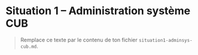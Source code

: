 # Situation 1 – Administration système CUB

> Remplace ce texte par le contenu de ton fichier `situation1-adminsys-cub.md`.
